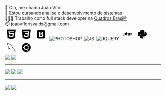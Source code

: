 <div>👋 Olá, me chamo João Vitor</div>
<div>🌱 Estou cursando analise e desenvolvimento de sistemas</div>
<div>👨🏻‍💻 Trabalho como full stack developer na <a href="https://www.quadrosbrasil.com.br/">Quadros Brasil®</a>
<div>📫 joaovflorisvaldo@gmail.com</div>
<div>
  <img src="https://github.com/vorillaz/devicons/blob/master/!SVG/html5.svg" title="HTML" alt="HTML" width="40" height="40"/>&nbsp;
  <img src="https://github.com/vorillaz/devicons/blob/master/!SVG/css3.svg" title="CSS3" alt="CSS3" width="40" height="40"/>&nbsp;
  <img src="https://github.com/vorillaz/devicons/blob/master/!SVG/bootstrap.svg" title="BOOTSTRAP" alt="BOOTSTRAP" width="40" height="40"/>&nbsp;
  <img src="https://github.com/vorillaz/devicons/blob/master/!SVG/photoshop.svg" title="PHOTOSHOP" alt="PHOTOSHOP" width="40" height="40"/>&nbsp;
  <img src="https://github.com/vorillaz/devicons/blob/master/!SVG/javascript_1.svg" title="JS" alt="JS" width="40" height="40"/>&nbsp;
  <img src="https://github.com/vorillaz/devicons/blob/master/!SVG/jquery_logo.svg" title="JQUERY" alt="JQUERY" width="40" height="40"/>&nbsp;
  <img src="https://github.com/vorillaz/devicons/blob/master/!SVG/php.svg" title="PHP" alt="PHP" width="40" height="40"/>&nbsp;
  <img src="https://github.com/vorillaz/devicons/blob/master/!SVG/python.svg" title="PYTHON" alt="PYTHON" width="40" height="40"/>&nbsp;
  <img src="https://github.com/vorillaz/devicons/blob/master/!SVG/mysql.svg" title="MySQL" alt="MySQL" width="40" height="40"/>&nbsp;
  <img src="https://github.com/vorillaz/devicons/blob/master/!SVG/ubuntu.svg" title="UBUNTU" alt="UBUNTU" width="40" height="40"/>&nbsp;
</div>
<a href="https://www.instagram.com/vieirajvf" target="_blank">
    <img src="https://camo.githubusercontent.com/acaa286597b43c96dc02b69b90de15a65c52063e31835b763a061cc815f64bac/68747470733a2f2f696d672e736869656c64732e696f2f62616467652f2d496e7374616772616d2d2532334534343035463f7374796c653d666f722d7468652d6261646765266c6f676f3d696e7374616772616d266c6f676f436f6c6f723d7768697465" data-canonical-src="https://img.shields.io/badge/-Instagram-%23E4405F?style=for-the-badge&amp;logo=instagram&amp;logoColor=white" style="max-width: 100%;">
</a>
<a href="https://www.linkedin.com/in/joao-vitor-2b7711230/" target="_blank">
    <img src="https://camo.githubusercontent.com/c00f87aeebbec37f3ee0857cc4c20b21fefde8a96caf4744383ebfe44a47fe3f/68747470733a2f2f696d672e736869656c64732e696f2f62616467652f2d4c696e6b6564496e2d2532333030373742353f7374796c653d666f722d7468652d6261646765266c6f676f3d6c696e6b6564696e266c6f676f436f6c6f723d7768697465" data-canonical-src="https://img.shields.io/badge/-LinkedIn-%230077B5?style=for-the-badge&amp;logo=linkedin&amp;logoColor=white" style="max-width: 100%;">
</a>
<hr>
<div>
  <img height="140em" src="https://github-readme-stats.vercel.app/api?username=joaovflorisvaldo&show_icons=true&theme=blue-green&include_all_commits=true&count_private=true&locale=pt-br"/>
  <img height="140em" src="http://github-readme-streak-stats.herokuapp.com?user=joaovflorisvaldo&theme=blue-green&locale=pt_BR"/>
  <img height="90em" src="https://github-readme-stats.vercel.app/api/top-langs/?username=joaovflorisvaldo&layout=compact&langs_count=7&theme=blue-green&locale=pt-br"/>
</div>
<hr>  
<a href="https://github.com/joaovflorisvaldo/studentGrade">
  <img align="center" height="140em" src="https://github-readme-stats.vercel.app/api/pin/?username=joaovflorisvaldo&repo=studentGrade&theme=blue-green" />
</a>
<a href="https://github.com/joaovflorisvaldo/translatePythonAPI">
  <img align="center" height="140em" src="https://github-readme-stats.vercel.app/api/pin/?username=joaovflorisvaldo&repo=translatePythonAPI&theme=blue-green" />
</a>
<!---
joaovflorisvaldo/joaovflorisvaldo is a ✨ special ✨ repository because its `README.md` (this file) appears on your GitHub profile.
You can click the Preview link to take a look at your changes.
--->
